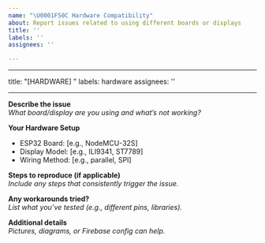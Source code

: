 ```yaml
---
name: "\U0001F50C Hardware Compatibility"
about: Report issues related to using different boards or displays
title: ''
labels: ''
assignees: ''

---
```


---
title: "[HARDWARE] "
labels: hardware
assignees: ''

---

**Describe the issue**  
_What board/display are you using and what’s not working?_

**Your Hardware Setup**
- ESP32 Board: [e.g., NodeMCU-32S]
- Display Model: [e.g., ILI9341, ST7789]
- Wiring Method: [e.g., parallel, SPI]

**Steps to reproduce (if applicable)**  
_Include any steps that consistently trigger the issue._

**Any workarounds tried?**  
_List what you’ve tested (e.g., different pins, libraries)._

**Additional details**  
_Pictures, diagrams, or Firebase config can help._
